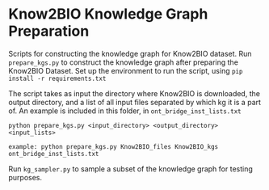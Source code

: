 # Know2BIO Knowledge Graph Preparation

Scripts for constructing the knowledge graph for Know2BIO dataset. 
Run `prepare_kgs.py` to construct the knowledge graph after preparing the Know2BIO Dataset.
Set up the environment to run the script, using `pip install -r requirements.txt`

The script takes as input the directory where Know2BIO is downloaded, the output directory, and a list of all input files separated by which kg it is a part of. An example is included in this folder, in `ont_bridge_inst_lists.txt`


`python prepare_kgs.py <input_directory> <output_directory> <input_lists>`


`example: python prepare_kgs.py Know2BIO_files Know2BIO_kgs ont_bridge_inst_lists.txt`


Run `kg_sampler.py` to sample a subset of the knowledge graph for testing purposes.

